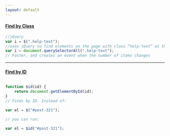 ```yaml
---
layout: default
---
```


#### **[Find by Class](#find-by-class)**

```javascript
//jQuery
var i = $(".help-text");
//uses jQuery to find elements on the page with class “help-text” at the point it’s run.
var i = document.querySelectorAll(".help-text");
// Faster, and creates an event when the number of items changes
```

___

#### **[Find by ID](#find-by-id)**
```javascript

function $id(id) {
	return document.getElementById(id);
}
// Finds by ID. Instead of:

var el = $("#post-321");

// you can run:

var el = $id("#post-321");
```
